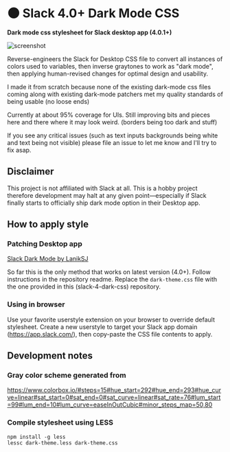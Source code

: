 # 🌑 Slack 4.0+ Dark Mode CSS
**Dark mode css stylesheet for Slack desktop app (4.0.1+)**

![screenshot](https://user-images.githubusercontent.com/2870726/62346972-11e9b800-b533-11e9-81fc-3d51dc9aa2e7.png)

Reverse-engineers the Slack for Desktop CSS file to convert all instances of colors used to variables, then inverse graytones to work as "dark mode", then applying human-revised changes for optimal design and usability.

I made it from scratch because none of the existing dark-mode css files coming along with existing dark-mode patchers met my quality standards of being usable (no loose ends)

Currently at about 95% coverage for UIs. Still improving bits and pieces here and there where it may look weird. (borders being too dark and stuff)

If you see any critical issues (such as text inputs backgrounds being white and text being not visible) please file an issue to let me know and I'll try to fix asap.

## Disclaimer
This project is not affiliated with Slack at all. This is a hobby project therefore development may halt at any given point—especially if Slack finally starts to officially ship dark mode option in their Desktop app.

## How to apply style
### Patching Desktop app
[Slack Dark Mode by LanikSJ](https://github.com/LanikSJ/slack-dark-mode)

So far this is the only method that works on latest version (4.0+). Follow instructions in the repository readme.
Replace the `dark-theme.css` file with the one provided in this (slack-4-dark-css) repository.

### Using in browser
Use your favorite userstyle extension on your browser to override default stylesheet. Create a new userstyle to target your Slack app domain (https://app.slack.com/), then copy-paste the CSS file contents to apply.

## Development notes
### Gray color scheme generated from
https://www.colorbox.io/#steps=15#hue_start=292#hue_end=293#hue_curve=linear#sat_start=0#sat_end=0#sat_curve=linear#sat_rate=76#lum_start=99#lum_end=10#lum_curve=easeInOutCubic#minor_steps_map=50,80

### Compile stylesheet using LESS
```
npm install -g less
lessc dark-theme.less dark-theme.css
```


